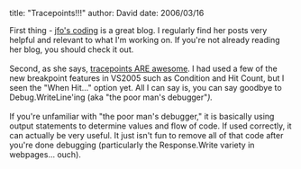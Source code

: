 
title: "Tracepoints!!!"
author: David
date: 2006/03/16

First thing - [jfo's coding](http://blogs.msdn.com/jfoscoding/) is a great blog. I regularly find her posts very helpful and relevant to what I'm working on.  If you're not already reading her blog, you should check it out.<br><br>Second, as she says, [tracepoints ARE awesome](http://blogs.msdn.com/jfoscoding/archive/2006/03/16/553420.aspx). I had used a few of the new breakpoint features in VS2005 such as Condition and Hit Count, but I seen the "When Hit..." option yet. All I can say is, you can say goodbye to Debug.WriteLine'ing (aka "the poor man's debugger"*).<br><br><b>*</b> If you're unfamiliar with "the poor man's debugger," it is basically using output statements to determine values and flow of code. If used correctly, it can actually be very useful. It just isn't fun to remove all of that code after you're done debugging (particularly the Response.Write variety in webpages... ouch).<br>

